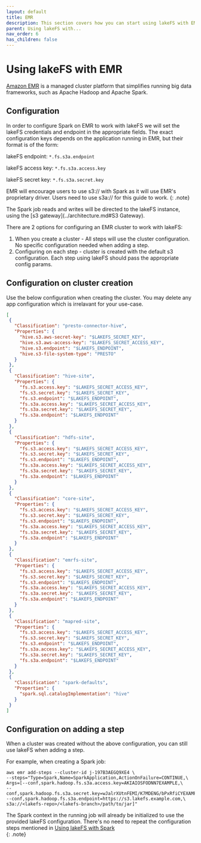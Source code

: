 ```yaml
---
layout: default
title: EMR
description: This section covers how you can start using lakeFS with EMR, an AWS service that uses open-source frameworks to process vast amounts of data.
parent: Using lakeFS with...
nav_order: 6
has_children: false
---
```


# Using lakeFS with EMR

[Amazon EMR](https://docs.aws.amazon.com/emr/latest/ManagementGuide/emr-what-is-emr.html) is a managed cluster platform that simplifies running big data frameworks, such as Apache Hadoop and Apache Spark.

## Configuration 
In order to configure Spark on EMR to work with lakeFS we will set the lakeFS credentials and endpoint in the appropriate fields.
The exact configuration keys depends on the application running in EMR, but their format is of the form:
    
lakeFS endpoint: ```*.fs.s3a.endpoint``` 

lakeFS access key: ```*.fs.s3a.access.key```

lakeFS secret key: ```*.fs.s3a.secret.key```

EMR will encourage users to use s3:// with Spark as it will use EMR's proprietary driver. Users need to use s3a:// for this guide to work.
{: .note}

The Spark job reads and writes will be directed to the lakeFS instance, using the [s3 gateway](../architecture.md#S3 Gateway).

There are 2 options for configuring an EMR cluster to work with lakeFS:
1. When you create a cluster - All steps will use the cluster configuration.
   No specific configuration needed when adding a step.
2. Configuring on each step - cluster is created with the default s3 configuration.
   Each step using lakeFS should pass the appropriate config params.

## Configuration on cluster creation 
Use the below configuration when creating the cluster. You may delete any app configuration which is irrelavant for your use-case.
 ```json
[
  {
    "Classification": "presto-connector-hive",
    "Properties": {
      "hive.s3.aws-secret-key": "$LAKEFS_SECRET_KEY",
      "hive.s3.aws-access-key": "$LAKEFS_SECRET_ACCESS_KEY",
      "hive.s3.endpoint": "$LAKEFS_ENDPOINT",
      "hive.s3-file-system-type": "PRESTO"
    }
  },
  {
    "Classification": "hive-site",
    "Properties": {
      "fs.s3.access.key": "$LAKEFS_SECRET_ACCESS_KEY",
      "fs.s3.secret.key": "$LAKEFS_SECRET_KEY",
      "fs.s3.endpoint": "$LAKEFS_ENDPOINT",
      "fs.s3a.access.key": "$LAKEFS_SECRET_ACCESS_KEY",
      "fs.s3a.secret.key": "$LAKEFS_SECRET_KEY",
      "fs.s3a.endpoint": "$LAKEFS_ENDPOINT"
    }
  },
  {
    "Classification": "hdfs-site",
    "Properties": {
      "fs.s3.access.key": "$LAKEFS_SECRET_ACCESS_KEY",
      "fs.s3.secret.key": "$LAKEFS_SECRET_KEY",
      "fs.s3.endpoint": "$LAKEFS_ENDPOINT",
      "fs.s3a.access.key": "$LAKEFS_SECRET_ACCESS_KEY",
      "fs.s3a.secret.key": "$LAKEFS_SECRET_KEY",
      "fs.s3a.endpoint": "$LAKEFS_ENDPOINT"
    }
  },
  {
    "Classification": "core-site",
    "Properties": {
      "fs.s3.access.key": "$LAKEFS_SECRET_ACCESS_KEY",
      "fs.s3.secret.key": "$LAKEFS_SECRET_KEY",
      "fs.s3.endpoint": "$LAKEFS_ENDPOINT",
      "fs.s3a.access.key": "$LAKEFS_SECRET_ACCESS_KEY",
      "fs.s3a.secret.key": "$LAKEFS_SECRET_KEY",
      "fs.s3a.endpoint": "$LAKEFS_ENDPOINT"
    }
  },
  {
    "Classification": "emrfs-site",
    "Properties": {
      "fs.s3.access.key": "$LAKEFS_SECRET_ACCESS_KEY",
      "fs.s3.secret.key": "$LAKEFS_SECRET_KEY",
      "fs.s3.endpoint": "$LAKEFS_ENDPOINT",
      "fs.s3a.access.key": "$LAKEFS_SECRET_ACCESS_KEY",
      "fs.s3a.secret.key": "$LAKEFS_SECRET_KEY",
      "fs.s3a.endpoint": "$LAKEFS_ENDPOINT"
    }
  },
  {
    "Classification": "mapred-site",
    "Properties": {
      "fs.s3.access.key": "$LAKEFS_SECRET_ACCESS_KEY",
      "fs.s3.secret.key": "$LAKEFS_SECRET_KEY",
      "fs.s3.endpoint": "$LAKEFS_ENDPOINT",
      "fs.s3a.access.key": "$LAKEFS_SECRET_ACCESS_KEY",
      "fs.s3a.secret.key": "$LAKEFS_SECRET_KEY",
      "fs.s3a.endpoint": "$LAKEFS_ENDPOINT"
    }
  },
  {
    "Classification": "spark-defaults",
    "Properties": {
      "spark.sql.catalogImplementation": "hive"
    }
  }
]

```

## Configuration on adding a step
When a cluster was created without the above configuration, you can still use lakeFS when adding a step.

For example, when creating a Spark job: 

```shell
aws emr add-steps --cluster-id j-197B3AEGQ9XE4 \
--steps="Type=Spark,Name=SparkApplication,ActionOnFailure=CONTINUE,\
Args=[--conf,spark.hadoop.fs.s3a.access.key=AKIAIOSFODNN7EXAMPLE,\
--conf,spark.hadoop.fs.s3a.secret.key=wJalrXUtnFEMI/K7MDENG/bPxRfiCYEXAMPLEKEY,\
--conf,spark.hadoop.fs.s3a.endpoint=https://s3.lakefs.example.com,\
s3a://<lakefs-repo>/<lakefs-branch>/path/to/jar]"
```

The Spark context in the running job will already be initialized to use the provided lakeFS configuration.
There's no need to repeat the configuration steps mentioned in [Using lakeFS with Spark](spark.md#Configuration)    
{: .note}

